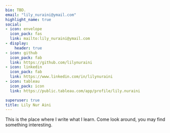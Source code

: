 ```yaml
---
bio: TBD.
email: "lily_nuraini@ymail.com"
highlight_name: true
social:
- icon: envelope
  icon_pack: fas
  link: mailto:lily_nuraini@ymail.com
- display:
    header: true
- icon: github
  icon_pack: fab
  link: https://github.com/lilynuraini
- icon: linkedin
  icon_pack: fab
  link: https://www.linkedin.com/in/lilynuraini
- icon: tableau
  icon_pack: icon
  link: https://public.tableau.com/app/profile/lily.nuraini

superuser: true
title: Lily Nur Aini
---
```

This is the place where I write what I learn. Come look around, you may find something interesting.